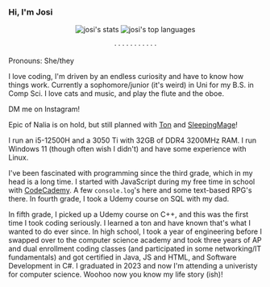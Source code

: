 ### Hi, I'm Josi

<div align=center><img alt="josi's stats" src="https://readme-stats-j051333s-projects.vercel.app/api?username=J051333&show_icons=true&theme=cobalt&rank_icon=github"></img> <img alt="josi's top languages" src="https://readme-stats-j051333s-projects.vercel.app/api/top-langs/?username=J051333&layout=compact&theme=cobalt&langs_count=8&exclude_repo=j051333.github.io,readme-stats"></img></div>

<p align=center>· · · · · · · · · · ·</p>

Pronouns: She/they

I love coding, I'm driven by an endless curiosity and have to know how things work. Currently a sophomore/junior (it's weird) in Uni for my B.S. in Comp Sci. I love cats and music, and play the flute and the oboe. 

DM me on Instagram!

Epic of Nalia is on hold, but still planned with [Ton](https://github.com/t0ntr4n) and [SleepingMage](https://github.com/SleepingMage)!

I run an i5-12500H and a 3050 Ti with 32GB of DDR4 3200MHz RAM. I run Windows 11 (though often wish I didn't) and have some experience with Linux.

I've been fascinated with programming since the third grade, which in my head is a long time. I started with JavaScript during my free time in school with [CodeCademy](https://codecademy.com). A few `console.log`'s here and some text-based RPG's there. In fourth grade, I took a Udemy course on SQL with my dad. 

In fifth grade, I picked up a Udemy course on C++, and this was the first time I took coding seriously. I learned a ton and have known that's what I wanted to do ever since. In high school, I took a year of engineering before I swapped over to the computer science academy and took three years of AP and dual enrollment coding classes (and participated in some networking/IT fundamentals) and got certified in Java, JS and HTML, and Software Development in C#. I graduated in 2023 and now I'm attending a univeristy for computer science. Woohoo now you know my life story (ish)!
